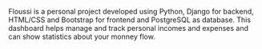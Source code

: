 Floussi is a personal project developed using Python, Django for backend, HTML/CSS and Bootstrap for frontend and PostgreSQL as database. This dashboard helps manage and track personal incomes and expenses and can show statistics about your monney flow.
